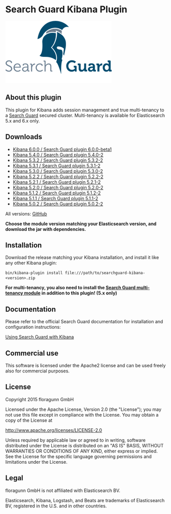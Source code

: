 # Search Guard Kibana Plugin

![Logo](https://raw.githubusercontent.com/floragunncom/sg-assets/master/logo/sg_dlic_small.png) 


## About this plugin
This plugin for Kibana adds session management and true multi-tenancy to a [Search Guard](https://github.com/floragunncom/search-guard) secured cluster. Multi-tenancy is available for Elasticsearch 5.x and 6.x only.

## Downloads

* [Kibana 6.0.0 / Search Guard plugin 6.0.0-beta1](https://oss.sonatype.org/content/repositories/releases/com/floragunn/search-guard-kibana-plugin/6.0.0-beta1/search-guard-kibana-plugin-6.0.0-beta1.zip)
* [Kibana 5.4.0 / Search Guard plugin 5.4.0-2](https://github.com/floragunncom/search-guard-kibana-plugin/releases/download/v5.4.0/searchguard-kibana-5.4.0-2.zip)
* [Kibana 5.3.2 / Search Guard plugin 5.3.2-2](https://github.com/floragunncom/search-guard-kibana-plugin/releases/download/v5.3.2-2/searchguard-kibana-5.3.2-2.zip)
* [Kibana 5.3.1 / Search Guard plugin 5.3.1-2](https://github.com/floragunncom/search-guard-kibana-plugin/releases/download/v5.3.1-2/searchguard-kibana-5.3.1-2.zip)
* [Kibana 5.3.0 / Search Guard plugin 5.3.0-2](https://github.com/floragunncom/search-guard-kibana-plugin/releases/download/v5.3.0-2/searchguard-kibana-5.3.0-2.zip)
* [Kibana 5.2.2 / Search Guard plugin 5.2.2-2](https://github.com/floragunncom/search-guard-kibana-plugin/releases/download/v5.2.2-2/searchguard-kibana-5.2.2-2.zip)
* [Kibana 5.2.1 / Search Guard plugin 5.2.1-2](https://github.com/floragunncom/search-guard-kibana-plugin/releases/download/v5.2.1-2/searchguard-kibana-5.2.1-2.zip)
* [Kibana 5.2.0 / Search Guard plugin 5.2.0-2](https://github.com/floragunncom/search-guard-kibana-plugin/releases/download/v5.2.0-2/searchguard-kibana-5.2.0-2.zip)
* [Kibana 5.1.2 / Search Guard plugin 5.1.2-2](https://github.com/floragunncom/search-guard-kibana-plugin/releases/download/v5.1.2-2/searchguard-kibana-5.1.2-2.zip)
* [Kibana 5.1.1 / Search Guard plugin 5.1.1-2](https://github.com/floragunncom/search-guard-kibana-plugin/releases/download/v5.1.1-2/searchguard-kibana-5.1.1-2.zip)
* [Kibana 5.0.2 / Search Guard plugin 5.0.2-2](https://github.com/floragunncom/search-guard-kibana-plugin/releases/download/v5.0.2-2/searchguard-kibana-5.0.2-2.zip)

All versions:
[GitHub](https://github.com/floragunncom/search-guard-kibana-plugin/releases)

**Choose the module version matching your Elasticsearch version, and download the jar with dependencies.**

## Installation

Download the release matching your Kibana installation, and install it like any other Kibana plugin:

```
bin/kibana-plugin install file:///path/to/searchguard-kibana-<version>.zip
```

**For multi-tenancy, you also need to install the [Search Guard multi-tenancy module](https://github.com/floragunncom/search-guard-module-kibana-multitenancy) in addition to this plugin! (5.x only)**

## Documentation

Please refer to the official Search Guard documentation for installation and configuration instructions:

[Using Search Guard with Kibana](https://github.com/floragunncom/search-guard-docs/blob/master/kibana.md)

## Commercial use
This software is licensed under the Apache2 license and can be used freely also for commercial purposes.

## License
Copyright 2015 floragunn GmbH

Licensed under the Apache License, Version 2.0 (the "License"); you may not use this file except in compliance with the License. You may obtain a copy of the License at

http://www.apache.org/licenses/LICENSE-2.0

Unless required by applicable law or agreed to in writing, software distributed under the License is distributed on an "AS IS" BASIS, WITHOUT WARRANTIES OR CONDITIONS OF ANY KIND, either express or implied. See the License for the specific language governing permissions and limitations under the License.

## Legal
floragunn GmbH is not affiliated with Elasticsearch BV.

Elasticsearch, Kibana, Logstash, and Beats are trademarks of Elasticsearch BV, registered in the U.S. and in other countries.
